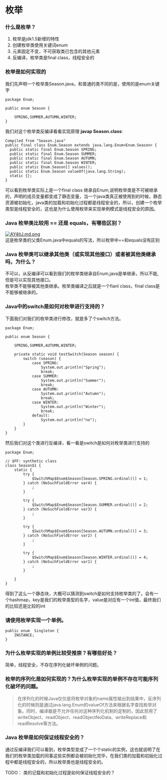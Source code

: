# 枚举 
###  什么是枚举？
1. 枚举是jdk1.5新增的特性
2. 创建枚举类使用关键词enum
3. 元素固定不变，不可获取类已包含的其他元素
4. 反编译，枚举类是final class，线程安全的
### 枚举是如何实现的
我们先声明一个枚举类Season.java，和普通的类不同的是，使用的是enum关键字
```
package Enum;

public enum Season {

    SPRING,SUMMER,AUTUMN,WINTER;
}
```
我们对这个枚举类反编译看看实现原理 **javap Season.class**:
```
Compiled from "Season.java"
public final class Enum.Season extends java.lang.Enum<Enum.Season> {
  public static final Enum.Season SPRING;
  public static final Enum.Season SUMMER;
  public static final Enum.Season AUTUMN;
  public static final Enum.Season WINTER;
  public static Enum.Season[] values();
  public static Enum.Season valueOf(java.lang.String);
  static {};
}
```
可以看到枚举类实际上是一个final class 继承自Enum,说明枚举类是不可被继承的，声明的成员变量都变成了静态变量，当一个java类真正被使用到的时候，静态资源被初始化，java类的加载和初始化过程都是线程安全的，所以，创建一个枚举类型是线程安全的，这也是为什么使用枚举来实现单例模式是线程安全的原因。
### Java 枚举类比较用 == 还是 equals，有哪些区别？
[![AY4itJ.md.png](https://s2.ax1x.com/2019/03/24/AY4itJ.md.png)](https://imgchr.com/i/AY4itJ)  
这是枚举类的父类Enum.java中equals的写法，所以枚举中==和equals没有区别

###  Java 枚举类可以继承其他类（或实现其他接口）或者被其他类继承吗，为什么？
不可以，从反编译可以看到我们的枚举类继承自Enum,java是单继承，所以不能,但是可以实现其他接口。  
枚举类不能够被其他类继承。枚举类编译之后就是一个fianl class，final class是不能够被继承的。
###  Java中的switch是如何对枚举进行支持的？
下面我们对我们的枚举类进行修改，就是多了个switch方法。
```
package Enum;

public enum Season {

    SPRING,SUMMER,AUTUMN,WINTER;

    private static void testSwitch(Season season) {
        switch (season) {
            case SPRING:
                System.out.println("Spring");
                break;
            case SUMMER:
                System.out.println("Summer");
                break;
            case AUTUMN:
                System.out.println("Autumn");
                break;
            case WINTER:
                System.out.println("Winter");
                break;
            default:
                System.out.println("no");
        }
    }
}
```
然后我们对这个类进行反编译，看一看是switch是如何对枚举类进行支持的
```
package Enum;

// $FF: synthetic class
class Season$1 {
    static {
        try {
            $SwitchMap$Enum$Season[Season.SPRING.ordinal()] = 1;
        } catch (NoSuchFieldError var4) {
            ;
        }

        try {
            $SwitchMap$Enum$Season[Season.SUMMER.ordinal()] = 2;
        } catch (NoSuchFieldError var3) {
            ;
        }

        try {
            $SwitchMap$Enum$Season[Season.AUTUMN.ordinal()] = 3;
        } catch (NoSuchFieldError var2) {
            ;
        }

        try {
            $SwitchMap$Enum$Season[Season.WINTER.ordinal()] = 4;
        } catch (NoSuchFieldError var1) {
            ;
        }

    }
}
```
得到了这么一个静态块，大概可以猜测到switch是如何支持枚举类的了。会有一个hashmap，key是我们的枚举类型的名字，value是对应有一个int值，最终我们的比较还是比较的int
###  请使用枚举实现一个单例。
```
public enum  Singleton {
    INSTANCE;
}
```
### 为什么枚举实现的单例比较受推崇？有哪些好处？
简单，线程安全，不存在序列化破坏单例的问题。

### 枚举的序列化是如何实现的？为什么枚举实现的单例不存在可能序列化破坏的问题。
> 在序列化的时候Java仅仅是将枚举对象的name属性输出到结果中，反序列化的时候则是通过java.lang.Enum的valueOf方法来根据名字查找枚举对象。同时，编译器是不允许任何对这种序列化机制的定制的，因此禁用了writeObject、readObject、readObjectNoData、writeReplace和readResolve等方法。  

### Java 枚举是如何保证线程安全的？
通过反编译我们可以看到，枚举类型变成了一个个static的实例，这也就说明了在我们的枚举类加载的同事这些实例都会被初始化完毕，在我们类的加载和初始化过程中都是线程安全的，所以枚举类也是线程安全的。





TODO：
类的记载和初始化过程是如何保证线程安全的？
